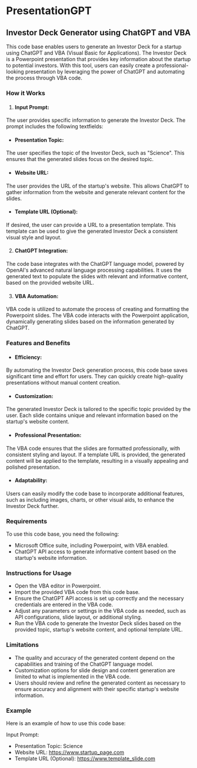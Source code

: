 # PresentationGPT
## Investor Deck Generator using ChatGPT and VBA
This code base enables users to generate an Investor Deck for a startup using ChatGPT and VBA (Visual Basic for Applications). The Investor Deck is a Powerpoint presentation that provides key information about the startup to potential investors. With this tool, users can easily create a professional-looking presentation by leveraging the power of ChatGPT and automating the process through VBA code.

### How it Works
1. #### Input Prompt: 
The user provides specific information to generate the Investor Deck. The prompt includes the following textfields:

* #### Presentation Topic: 
The user specifies the topic of the Investor Deck, such as "Science". This ensures that the generated slides focus on the desired topic.

* #### Website URL: 
The user provides the URL of the startup's website. This allows ChatGPT to gather information from the website and generate relevant content for the slides.

* #### Template URL (Optional): 
If desired, the user can provide a URL to a presentation template. This template can be used to give the generated Investor Deck a consistent visual style and layout.

2. #### ChatGPT Integration: 
The code base integrates with the ChatGPT language model, powered by OpenAI's advanced natural language processing capabilities. It uses the generated text to populate the slides with relevant and informative content, based on the provided website URL.

3. #### VBA Automation: 
VBA code is utilized to automate the process of creating and formatting the Powerpoint slides. The VBA code interacts with the Powerpoint application, dynamically generating slides based on the information generated by ChatGPT.

### Features and Benefits
* #### Efficiency: 
By automating the Investor Deck generation process, this code base saves significant time and effort for users. They can quickly create high-quality presentations without manual content creation.
* #### Customization: 
The generated Investor Deck is tailored to the specific topic provided by the user. Each slide contains unique and relevant information based on the startup's website content.
* #### Professional Presentation: 
The VBA code ensures that the slides are formatted professionally, with consistent styling and layout. If a template URL is provided, the generated content will be applied to the template, resulting in a visually appealing and polished presentation.
* #### Adaptability: 
Users can easily modify the code base to incorporate additional features, such as including images, charts, or other visual aids, to enhance the Investor Deck further.

### Requirements
To use this code base, you need the following:
- Microsoft Office suite, including Powerpoint, with VBA enabled.
- ChatGPT API access to generate informative content based on the startup's website information.
### Instructions for Usage
- Open the VBA editor in Powerpoint.
- Import the provided VBA code from this code base.
- Ensure the ChatGPT API access is set up correctly and the necessary credentials are entered in the VBA code.
- Adjust any parameters or settings in the VBA code as needed, such as API configurations, slide layout, or additional styling.
- Run the VBA code to generate the Investor Deck slides based on the provided topic, startup's website content, and optional template URL.
### Limitations
- The quality and accuracy of the generated content depend on the capabilities and training of the ChatGPT language model.
- Customization options for slide design and content generation are limited to what is implemented in the VBA code.
- Users should review and refine the generated content as necessary to ensure accuracy and alignment with their specific startup's website information.
### Example
Here is an example of how to use this code base:

Input Prompt:

- Presentation Topic: Science
- Website URL: https://www.startup_page.com
- Template URL (Optional): https://www.template_slide.com
